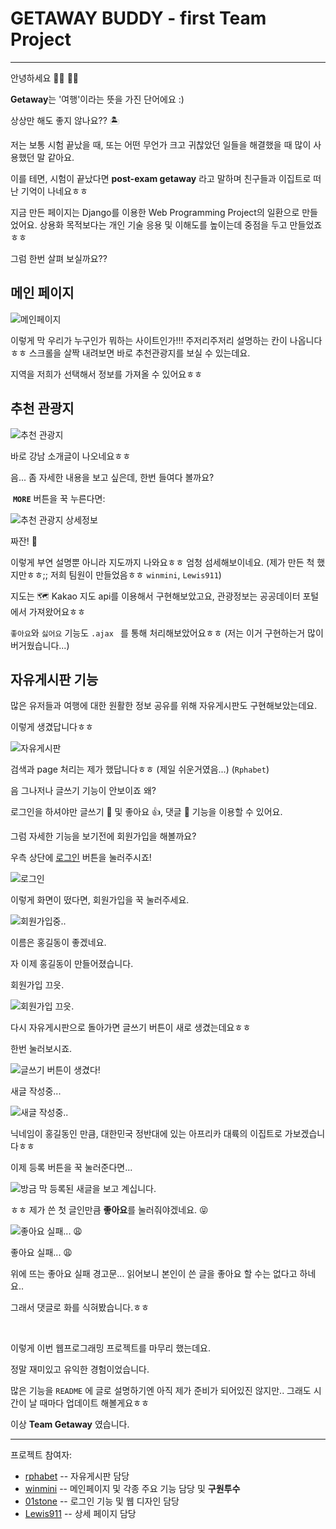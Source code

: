 # GETAWAY BUDDY - first Team Project

---

안녕하세요 🙋‍♂️ 🙋‍♀️ 

**Getaway**는 '여행'이라는 뜻을 가진 단어에요 :) 

상상만 해도 좋지 않나요?? 🏝 

저는 보통 시험 끝났을 때, 또는 어떤 무언가 크고 귀찮았던 일들을 해결했을 때 많이 사용했던 말 같아요. 

이를 테면, 시험이 끝났다면 **post-exam getaway** 라고 말하며 친구들과 이집트로 떠난 기억이 나네요ㅎㅎ 

지금 만든 페이지는 Django를 이용한 Web Programming Project의 일환으로 만들었어요. 상용화 목적보다는 개인 기술 응용 및 이해도를 높이는데 중점을 두고 만들었죠ㅎㅎ 

그럼 한번 살펴 보실까요??

## 메인 페이지

![메인페이지](images/main.png)

이렇게 막 우리가 누구인가 뭐하는 사이트인가!!! 주저리주저리 설명하는 칸이 나옵니다 ㅎㅎ 스크롤을 살짝 내려보면 바로 추천관광지를 보실 수 있는데요.

지역을 저희가 선택해서 정보를 가져올 수 있어요ㅎㅎ 

## 추천 관광지

![추천 관광지](images/rec_spots.png)

바로 강남 소개글이 나오네요ㅎㅎ 

음... 좀 자세한 내용을 보고 싶은데, 한번 들여다 볼까요?

​      **`MORE`** 버튼을 꾹 누른다면:

![추천 관광지 상세정보](images/rec_spots_detail.png)

짜잔! 🤗  

이렇게 부연 설명뿐 아니라 지도까지 나와요ㅎㅎ 엄청 섬세해보이네요. (제가 만든 척 했지만ㅎㅎ;; 저희 팀원이 만들었음ㅎㅎ `winmini`, `Lewis911`)

지도는  🗺  Kakao 지도 api를 이용해서 구현해보았고요, 관광정보는 공공데이터 포털에서 가져왔어요ㅎㅎ

`좋아요`와 `싫어요` 기능도 `.ajax ` 를 통해 처리해보았어요ㅎㅎ (저는 이거 구현하는거 많이 버거웠습니다...)

## 자유게시판 기능

많은 유저들과 여행에 대한 원활한 정보 공유를 위해 자유게시판도 구현해보았는데요. 

이렇게 생겼답니다ㅎㅎ

![자유게시판](images/board.png)

검색과 page 처리는 제가 했답니다ㅎㅎ (제일 쉬운거였음...) (`Rphabet`)

음 그나저나 글쓰기 기능이 안보이죠 왜? 

로그인을 하셔야만 글쓰기 📝 및 좋아요 👍, 댓글 💬   기능을 이용할 수 있어요.

그럼 자세한 기능을 보기전에 회원가입을 해볼까요?

우측 상단에 <u>로그인</u> 버튼을 눌러주시죠!

![로그인](images/login.png)

이렇게 화면이 떴다면, 회원가입을 꾹 눌러주세요.

![회원가입중..](images/signup.png)

이름은 홍길동이 좋겠네요. 

자 이제 홍길동이 만들어졌습니다. 

회원가입 끄읏.

![회원가입 끄읏.](images/aftersignup.png)

다시 자유게시판으로 돌아가면 글쓰기 버튼이 새로 생겼는데요ㅎㅎ

한번 눌러보시죠.

![글쓰기 버튼이 생겼다!](images/writing.png)

새글 작성중...

![새글 작성중..](images/create_post.png)

닉네임이 홍길동인 만큼, 대한민국 정반대에 있는 아프리카 대륙의 이집트로 가보겠습니다ㅎㅎ

이제 등록 버튼을 꾹 눌러준다면...

![방금 막 등록된 새글을 보고 계십니다.](images/new_posting.png)

ㅎㅎ 제가 쓴 첫 글인만큼 **좋아요**를 눌러줘야겠네요. 😝 

![좋아요 실패... 😩](images/self_like_not_possible.png)

좋아요 실패... 😩

위에 뜨는 좋아요 실패 경고문... 읽어보니 본인이 쓴 글을 좋아요 할 수는 없다고 하네요.. 

그래서 댓글로 화를 식혀봤습니다.ㅎㅎ



<br>

이렇게 이번 웹프로그래밍 프로젝트를 마무리 했는데요. 

정말 재미있고 유익한 경험이었습니다. 

많은 기능을 `README` 에 글로 설명하기엔 아직 제가 준비가 되어있진 않지만.. 그래도 시간이 날 때마다 업데이트 해볼게요ㅎㅎ

이상 **Team Getaway** 였습니다.

---

프로젝트 참여자:

- [rphabet](https://github.com/rphabet/) -- 자유게시판 담당
- [winmini](https://github.com/winmini/) -- 메인페이지 및 각종 주요 기능 담당 및 **구원투수**
- [01stone](https://github.com/01stone/) -- 로그인 기능 및 웹 디자인 담당
- [Lewis911](https://github.com/Lewis911/) -- 상세 페이지 담당

